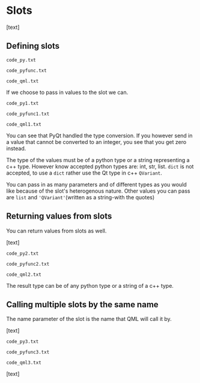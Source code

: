 # Slots

[text]

## Defining slots

`code_py.txt`

`code_pyfunc.txt`

`code_qml.txt`

If we choose to pass in values to the slot we can.

`code_py1.txt`

`code_pyfunc1.txt`

`code_qml1.txt`

You can see that PyQt handled the type conversion. If you however send in a value that cannot be converted to an integer, you see that you get zero instead.

The type of the values must be of a python type or a string representing a c++ type. However know accepted python types are: int, str, list. `dict` is not accepted, to use a `dict` rather use the Qt type in c++ `QVariant`.

You can pass in as many parameters and of different types as you would like because of the slot's heterogenous nature. Other values you can pass are `list` and `'QVariant'`(written as a string-with the quotes)

## Returning values from slots

You can return values from slots as well.

[text]

`code_py2.txt`

`code_pyfunc2.txt`

`code_qml2.txt`

The result type can be of any python type or a string of a c++ type.



## Calling multiple slots by the same name

The name parameter of the slot is the name that QML will call it by.

[text]

`code_py3.txt`

`code_pyfunc3.txt`

`code_qml3.txt`

[text]
